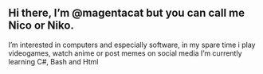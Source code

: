 Hi there, I’m @magentacat but you can call me Nico or Niko.
----------
I’m interested in computers and especially software, in my spare time i play videogames, watch anime or post memes on social media
I’m currently learning C#, Bash and Html

<!---
magentacat/magentacat is a ✨ special ✨ repository because its `README.md` (this file) appears on your GitHub profile.
You can click the Preview link to take a look at your changes.
--->
